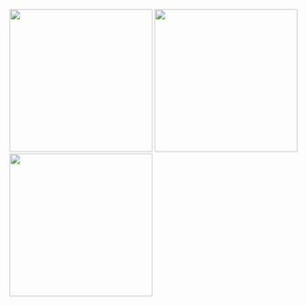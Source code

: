 <img src = "https://github.com/sumere02/FlutterChatApp/assets/98668083/147ba865-5bf8-411a-a7da-ca263e1c6667" width = "250"> <img src = "https://github.com/sumere02/FlutterChatApp/assets/98668083/ee862267-bd99-4b3a-8af6-99c3a53c09bc" width = "250"> <img src = "https://github.com/sumere02/FlutterChatApp/assets/98668083/253ac33a-486e-49b7-9d49-8f81b8d05c3a" width = "250">


